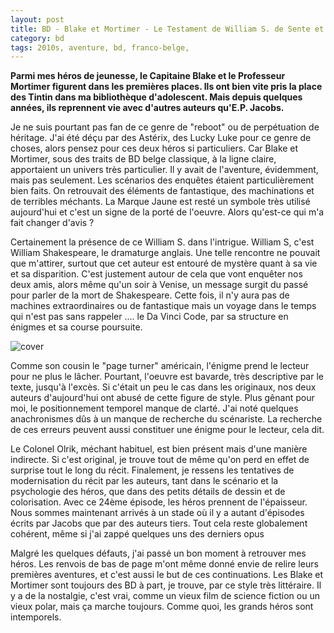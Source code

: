 ```yaml
---
layout: post
title: BD - Blake et Mortimer - Le Testament de William S. de Sente et Juillard (2016)
category: bd
tags: 2010s, aventure, bd, franco-belge,
---
```

**Parmi mes héros de jeunesse, le Capitaine Blake et le Professeur Mortimer figurent dans les premières places. Ils ont bien vite pris la place des Tintin dans ma bibliothèque d'adolescent. Mais depuis quelques années, ils reprennent vie avec d'autres auteurs qu'E.P. Jacobs.**

Je ne suis pourtant pas fan de ce genre de "reboot" ou de perpétuation de héritage. J'ai été déçu par des Astérix, des Lucky Luke pour ce genre de choses, alors pensez pour ces deux héros si particuliers. Car Blake et Mortimer, sous des traits de BD belge classique, à la ligne claire, apportaient un univers très particulier. Il y avait de l'aventure, évidemment, mais pas seulement. Les scénarios des enquêtes étaient particulièrement bien faits. On retrouvait des éléments de fantastique, des machinations et de terribles méchants. La Marque Jaune est resté un symbole très utilisé aujourd'hui et c'est un signe de la porté de l'oeuvre. Alors qu'est-ce qui m'a fait changer d'avis ?

Certainement la présence de ce William S. dans l'intrigue. William S, c'est William Shakespeare, le dramaturge anglais. Une telle rencontre ne pouvait que m'attirer, surtout que cet auteur est entouré de mystère quant à sa vie et sa disparition. C'est justement autour de cela que vont enquêter nos deux amis, alors même qu'un soir à Venise, un message surgit du passé pour parler de la mort de Shakespeare. Cette fois, il n'y aura pas de machines extraordinaires ou de fantastique mais un voyage dans le temps qui n'est pas sans rappeler .... le Da Vinci Code, par sa structure en énigmes et sa course poursuite.

![cover](https://filedn.eu/llqi9IBxlYouGRXYG2xlROb/img/2016/blakemortimer.jpg)

Comme son cousin le "page turner" américain, l'énigme prend le lecteur pour ne plus le lâcher. Pourtant, l'oeuvre est bavarde, très descriptive par le texte, jusqu'à l'excès. Si c'était un peu le cas dans les originaux, nos deux auteurs d'aujourd'hui ont abusé de cette figure de style. Plus gênant pour moi, le positionnement temporel manque de clarté. J'ai noté quelques anachronismes dûs à un manque de recherche du scénariste. La recherche de ces erreurs peuvent aussi constituer une énigme pour le lecteur, cela dit.

Le Colonel Olrik, méchant habituel, est bien présent mais d'une manière indirecte. Si c'est original, je trouve tout de même qu'on perd en effet de surprise tout le long du récit. Finalement, je ressens les tentatives de modernisation du récit par les auteurs, tant dans le scénario et la psychologie des héros, que dans des petits détails de dessin et de colorisation. Avec ce 24ème épisode, les héros prennent de l'épaisseur. Nous sommes maintenant arrivés à un stade où il y a autant d'épisodes écrits par Jacobs que par des auteurs tiers. Tout cela reste globalement cohérent, même si j'ai zappé quelques uns des derniers opus

Malgré les quelques défauts, j'ai passé un bon moment à retrouver mes héros. Les renvois de bas de page m'ont même donné envie de relire leurs premières aventures, et c'est aussi le but de ces continuations. Les Blake et Mortimer sont toujours des BD à part, je trouve, par ce style très littéraire. Il y a de la nostalgie, c'est vrai, comme un vieux film de science fiction ou un vieux polar, mais ça marche toujours. Comme quoi, les grands héros sont intemporels.

